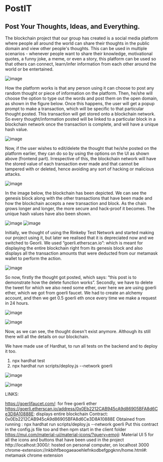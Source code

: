 # PostIT
## Post Your Thoughts, Ideas, and Everything.

The blockchain project that our group has created is a social media platform where people all around the world can share their thoughts in the public domain and view other people's thoughts. This can be used in multiple scenarios - whenever people want to share their knowledge, motivational quotes, a funny joke, a meme, or even a story, this platform can be used so that others can connect, learn/infer information from each other around the world or be entertained.

![image](https://user-images.githubusercontent.com/78360526/233489256-1401e8e4-8fbb-41d1-9a68-8b0090a74000.png)

How the platform works is that any person using it can choose to post any random thought or piece of information on the platform. Then, he/she will choose the option to type out the words and post them on the open domain, as shown in the figure below. Once this happens, the user will get a popup prompt to make a transaction, which will be specific to that particular thought posted. This transaction will get stored onto a blockchain network. So every thought/information posted will be linked to a particular block in a blockchain network once the transaction is complete, and will have a unique hash value. 

![image](https://user-images.githubusercontent.com/78360526/233489533-cf46d61f-aa6d-4a56-a1c9-410c6b717ad1.png)


Now, if the user wishes to edit/delete the thought that he/she posted on the platform earlier, they can do so by using the options on the UI as shown above (frontend part). Irrespective of this, the blockchain network will have the stored value of each transaction ever made and that cannot be tampered with or deleted, hence avoiding any sort of hacking or malicious attacks.

![image](https://user-images.githubusercontent.com/78360526/233489585-408b1e2c-a8df-491b-a40e-4dae607564ee.png)

In the image below, the blockchain has been depicted. We can see the genesis block along with the other transactions that have been made and how the blockchain accepts a new transaction and block. As the chain grows longer and longer, the more secure and hack-proof it becomes. The unique hash values have also been shown.


![image](https://user-images.githubusercontent.com/78360526/233489652-81d83b66-5a95-41e5-8aac-488786512bbf.png)
![image](https://user-images.githubusercontent.com/78360526/233489674-4f693bec-942e-40a4-acd7-139503a1b6f0.png)


Initially, we thought of using the Rinkeby Test Network and started making our project using it, but later we realised that it is depreciated now and we switched to Georli. We used “goerli.etherscan.io”: which is meant for displaying the entire blockchain right from its genesis block and also displays all the transaction amounts that were deducted from our metamask wallet to perform the action.

![image](https://user-images.githubusercontent.com/78360526/233489717-5e932fc0-9468-4ce9-98b6-e551ee9d862f.png)

So now, firstly the thought got posted, which says: “this post is to demonstrate how the delete function works”. Secondly, we have to delete the tweet for which we also need some ether, over here we are using goerli ether, which we got from goerli faucet. We had to create an alchemy account, and then we get 0.5 goerli eth once every time we make a request in 24 hours.

![image](https://user-images.githubusercontent.com/78360526/233489882-a503a944-a8b8-46f0-a8dd-aa24843d4754.png)


![image](https://user-images.githubusercontent.com/78360526/233489910-122576e4-b2e0-4165-b4b4-26fce129f669.png)


Now, as we can see, the thought doesn't exist anymore. Although its still there will all the details on our blockchain.



We have made use of Hardhat, to run all tests on the backend and to deploy it too.
1. npx hardhat test
2. npx hardhat run scripts/deploy.js --network goerli


![image](https://user-images.githubusercontent.com/78360526/233489858-c74400df-256d-4d67-a41e-50c6cc43605b.png)



![image](https://user-images.githubusercontent.com/78360526/233489828-6e40e139-3884-439c-ad34-356eb366c5b5.png)





LINKS: 

https://goerlifaucet.com/: for free goerli ether
https://goerli.etherscan.io/address/0x0Eb2212CAB945cA9d86905BFA8d6Ce3D8A10888E: displays entire blockchain
Contract: 0x0Eb2212CAB945cA9d86905BFA8d6Ce3D8A10888E
Obtained from running : npx hardhat run scripts/deploy.js --network goerli
Put this contract in the config.js file too and then npm start in the client folder
https://mui.com/material-ui/material-icons/?query=emoji: Material UI 5 for all the icons and buttons that have been used in the project
http://localhost:3000/: hosted on personal computer, on localhost 3000
chrome-extension://nkbihfbeogaeaoehlefnkodbefgpgknn/home.html#: metamask chrome extension

